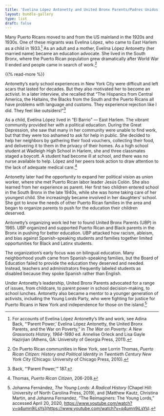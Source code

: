 ```yaml
---
title: 'Evelina López Antonetty and United Bronx Parents/Padres Unidos del Bronx'
layout: bundle-gallery
type: list
draft: false
---
```


Many Puerto Ricans moved to and from the US mainland in the 1920s and 1930s. One of these migrants was Evelina López, who came to East Harlem as a child in 1933.[^1] As an adult and a mother, Evelina López Antonetty (her married name) became an education advocate. She lived in the South Bronx, where the Puerto Rican population grew dramatically after World War II ended and people came in search of work.[^2]

{{% read-more %}}

Antonetty’s early school experiences in New York City were difficult and left scars that lasted for decades. But they also motivated her to become an activist. In a later interview, she recalled that “The Hispanics from Central America, the Haitains, the Blacks from the South and the Puerto Ricans all have problems with language and customs. They experience rejection like I did. They feel like outsiders!”[^3]

As a child, Evelina López lived in “El Barrio” — East Harlem. The vibrant community provided her with a political education. During the Great Depression, she saw that many in her community were unable to find work, but that they were too ashamed to ask for help in public. She decided to help her neighbors by gathering their food vouchers, collecting their food, and delivering it to them in the privacy of their homes. As a high school student at Wadleigh High School in Harlem, she and three classmates staged a boycott. A student had become ill at school, and there was no nurse available to help. López and her peers took action to draw attention to the lack of adequate medical care.[^4]

Antonetty later had the opportunity to expand her political vision as union worker, where she met Puerto Rican labor leader Jesús Colón. She also learned from her experience as parent. Her first two children entered school in the South Bronx in the late 1940s, while she was home taking care of her youngest child. She increasingly became involved in her daughters’ school. She got to know the needs of other Puerto Rican families in the area and began to organize parents to push for the education their children deserved.

Antonetty’s organizing work led her to found United Bronx Parents (UBP) in 1965. UBP organized and supported Puerto Rican and Black parents in the Bronx in pushing for better education. UBP attacked how racism, ableism, and bias against Spanish-speaking students and families together limited opportunities for Black and Latinx students.

The organization’s early focus was on bilingual education. Many neighborhood youth came from Spanish-speaking families, but the Board of Education failed to provide the education they deserved and needed. Instead, teachers and administrators frequently labeled students as disabled because they spoke Spanish rather than English.

Under Antonetty’s leadership, United Bronx Parents advocated for a range of issues, from childcare, to parent power in school decision-making, to school lunches. Antonetty also became a mentor to a younger generation of activists, including the Young Lords Party, who were fighting for justice for Puerto Ricans in New York and independence for those on the island.[^5]  

[^1]: For accounts of Evelina López Antonetty’s life and work, see Adina Back, “‘Parent Power,’ Evelina López Antonetty, the United Bronx Parents, and the War on Poverty,” in *The War on Poverty: A New Grassroots History, 1964-1980* ed. Annelise Orleck and Lisa Gayle Hazirjian (Athens, GA: University of Georgia Press, 2011).

[^2]: On Puerto Rican communities in New York, see Lorrin Thomas, *Puerto Rican Citizen: History and Political Identity in Twentieth Century New York City* (Chicago: University of Chicago Press, 2010).

[^3]: Back, “‘Parent Power,’” 187.

[^4]: Thomas, *Puerto Rican Citizen*, 206-208.

[^5]: Johanna Fernández, *The Young Lords: A Radical History* (Chapel Hill: University of North Carolina Press, 2019), and [Matthew Kautz, Christina Martin, and Johanna Fernandez, “The Reimaginers: The Young Lords,” accessed April 20, 2020, https://www.youtube.com/watch?v=q4umn9iLsYs](https://www.youtube.com/watch?v=q4umn9iLsYs).
